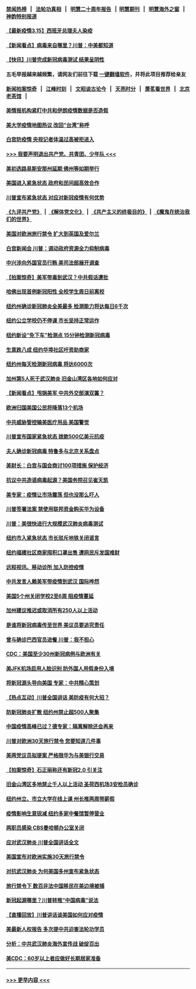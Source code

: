 #### [禁闻热榜](热点新闻.md?=0)  &nbsp;&nbsp;|&nbsp;&nbsp; [法轮功真相](https://github.com/gfw-breaker/truth/blob/master/README.md?=0) &nbsp;&nbsp;|&nbsp;&nbsp; [明慧二十周年报告](https://github.com/gfw-breaker/mh-reports/blob/master/README.md?=0) &nbsp;&nbsp;|&nbsp;&nbsp;[明慧期刊](https://github.com/gfw-breaker/mh-qikan) &nbsp;&nbsp;|&nbsp;&nbsp; [明慧海外之窗](https://github.com/gfw-breaker/mh-news/blob/master/README.md?=0) &nbsp;&nbsp;|&nbsp;&nbsp; [神韵特别报道](https://github.com/gfw-breaker/mh-news/blob/master/shenyun.md?=0)
#### [【最新疫情3.15】西班牙总理夫人染疫](../pages/nsc412/n11940988.md?t=03151202) 
#### [【新闻看点】病毒来自哪里？川普：中美都知道](../pages/nsc412/n11940769.md?t=03151202) 
#### [【快讯】川普完成新冠病毒测试 结果呈阴性](../pages/nsc412/n11941045.md?t=03151202) 
#### 五毛举报越来越频繁，请网友们前往下载 [一键翻墙软件](https://github.com/gfw-breaker/ssr-accounts)，并将此项目推荐给亲友
#### [新闻拍案惊奇](https://github.com/gfw-breaker/banned-news/blob/master/pages/link4.md) &nbsp;&nbsp;|&nbsp;&nbsp; [江峰时刻](https://github.com/gfw-breaker/banned-news/blob/master/pages/link4.md) &nbsp;&nbsp;|&nbsp;&nbsp; [文昭谈古论今](https://github.com/gfw-breaker/banned-news/blob/master/pages/link4.md) &nbsp;&nbsp;|&nbsp;&nbsp; [天亮时分](https://github.com/gfw-breaker/banned-news/blob/master/pages/link4.md) &nbsp;&nbsp;|&nbsp;&nbsp; [萧茗看世界](https://github.com/gfw-breaker/banned-news/blob/master/pages/link4.md) &nbsp;&nbsp;|&nbsp;&nbsp; [北京老茶馆](https://github.com/gfw-breaker/banned-news/blob/master/pages/link4.md) &nbsp;&nbsp;|&nbsp;&nbsp; 
#### [美情报机构紧盯中共和伊朗疫情数据是否造假](../pages/nsc412/n11940875.md?t=03151202) 
#### [美大学疫情地图热议 改回“台湾”称呼](../pages/nsc412/n11940365.md?t=03151202) 
#### [白宫防疫情 央视记者体温过高被拒进入](../pages/nsc412/n11940841.md?t=03151202) 
#### [>>> 我要声明退出共产党、共青团、少年队 <<<](https://github.com/begood0513/goodnews/blob/master/quit/letter.md) 
#### [美初选路易斯安那州延期 佛州等如期举行](../pages/nsc412/n11940614.md?t=03151202) 
#### [美国进入紧急状态 政府和民间超高效合作](../pages/nsc412/n11940720.md?t=03151202) 
#### [川普宣布紧急状态 对应对新冠疫情有何优势](../pages/nsc412/n11940632.md?t=03151202) 
#### [《九评共产党》](https://github.com/begood0513/9ping.md/blob/master/README.md) &nbsp;|&nbsp; [《解体党文化》](../../../../jtdwh.md/blob/master/README.md)  &nbsp;|&nbsp; [《共产主义的终极目的》](../../../../gczydzjmd.md/blob/master/README.md) &nbsp;|&nbsp; [《魔鬼在统治我们的世界》](../../../../mgztzwmdsj.md/blob/master/README.md) 
#### [美国对欧洲旅行禁令 扩大到英国及爱尔兰](../pages/nsc412/n11940647.md?t=03151202) 
#### [白宫新闻会 川普：调动政府资源全力抑制病毒](../pages/nsc412/n11940558.md?t=03151202) 
#### [中兴涉向外国官员行贿 美司法部展开调查](../pages/nsc412/n11940378.md?t=03151202) 
#### [【拍案惊奇】美军带毒到武汉？中共假话遭批](../pages/nsc412/n11939240.md?t=03151202) 
#### [哈佛出现首例新冠阳性  全校学生周日前离校](../pages/nsc412/n11939759.md?t=03151202) 
#### [纽约州确诊新冠肺炎全美最多  检测能力将达每日6千次](../pages/nsc412/n11939581.md?t=03151202) 
#### [纽约公立学校仍不停课 市长坚持正常运作](../pages/nsc412/n11939557.md?t=03151202) 
#### [纽约新设“免下车”检测点  15分钟检测新冠病毒](../pages/nsc412/n11939513.md?t=03151202) 
#### [生意跌八成  纽约华埠社区吁资助商家](../pages/nsc412/n11939562.md?t=03151202) 
#### [纽约州每天检测新冠病毒  将达6000次](../pages/nsc412/n11939510.md?t=03151202) 
#### [加州第5人死于武汉肺炎 旧金山湾区各地如何应对](../pages/nsc412/n11939263.md?t=03151202) 
#### [【新闻看点】甩锅美军 中共外交部演双簧？](../pages/nsc412/n11938828.md?t=03151202) 
#### [欧洲归国美国公民将降落13个机场](../pages/nsc412/n11939026.md?t=03151202) 
#### [中共威胁管控输美医疗用品 美国警觉](../pages/nsc412/n11938602.md?t=03151202) 
#### [川普宣布国家紧急状态 拨款500亿美元抗疫](../pages/nsc412/n11939032.md?t=03151202) 
#### [夫人确诊新冠病毒 特鲁多与北京关系盘点](../pages/nsc412/n11938748.md?t=03151202) 
#### [美财长：白宫与国会商讨100项措施 保护经济](../pages/nsc412/n11938829.md?t=03151202) 
#### [抗议中共造谣病毒起源？美国务院召见崔天凯](../pages/nsc412/n11938747.md?t=03151202) 
#### [美专家：疫情让市场震荡 但也没那么吓人](../pages/nsc412/n11938573.md?t=03151202) 
#### [川普签署法案 禁使用联邦资金购买华为设备](../pages/nsc412/n11938279.md?t=03151202) 
#### [川普：美很快进行大规模武汉肺炎病毒测试](../pages/nsc412/n11938523.md?t=03151202) 
#### [纽约市入紧急状态  市长驳斥地铁关闭谣言](../pages/nsc412/n11937384.md?t=03151202) 
#### [纽约福建社区商家囤积口罩出售 遭网民斥发国难财](../pages/nsc412/n11937354.md?t=03151202) 
#### [远程视讯、移动诊所  加入防控疫情](../pages/nsc412/n11937370.md?t=03151202) 
#### [中共发言人赖美军带疫情到武汉 国际哗然](../pages/nsc412/n11936484.md?t=03151202) 
#### [美国5个州关闭学校2至6周 阻疫情蔓延](../pages/nsc412/n11937190.md?t=03151202) 
#### [加州建议推迟或取消所有250人以上活动](../pages/nsc412/n11937373.md?t=03151202) 
#### [是谁将新冠病毒传至世界 美议员要追究责任](../pages/nsc412/n11936827.md?t=03151202) 
#### [曾与确诊巴西官员进餐 川普：我不担心](../pages/nsc412/n11936958.md?t=03151202) 
#### [CDC：美国至少30州新冠病例与欧洲有关](../pages/nsc412/n11936623.md?t=03151202) 
#### [美JFK机场启用人脸识别 防外国人用假身份入境](../pages/nsc412/n11936511.md?t=03151202) 
#### [将新冠源头导向美国 专家：中共精心策划](../pages/nsc412/n11936432.md?t=03151202) 
#### [【热点互动】川普全国讲话 美防疫有何大招？](../pages/nsc412/n11936288.md?t=03151202) 
#### [防新冠肺炎扩散 纽约州禁止超500人聚集](../pages/nsc412/n11936400.md?t=03151202) 
#### [中国疫情高峰已过？德专家：隔离解除还会再来](../pages/nsc412/n11935994.md?t=03151202) 
#### [川普对欧洲30天旅行禁令 您要知道几件事](../pages/nsc412/n11935870.md?t=03151202) 
#### [美两党议员拟提案 严格限华为与美银行交易](../pages/nsc412/n11935733.md?t=03151202) 
#### [【拍案惊奇】石正丽称还有新冠2.0 引关注](../pages/nsc412/n11934119.md?t=03151202) 
#### [旧金山湾区多地禁止千人以上活动  圣荷西机场3安检员确诊](../pages/nsc412/n11934646.md?t=03151202) 
#### [纽约州立、市立大学在线上课 州长推两周带薪假](../pages/nsc412/n11934353.md?t=03151202) 
#### [疫情影响生意锐减  纽约多家中餐馆暂停营业](../pages/nsc412/n11934327.md?t=03151202) 
#### [两职员感染  CBS曼哈顿办公室关闭](../pages/nsc412/n11934324.md?t=03151202) 
#### [应对武汉肺炎 川普全国讲话全文](../pages/nsc412/n11934150.md?t=03151202) 
#### [美国宣布对欧洲实施30天旅行禁令](../pages/nsc412/n11933815.md?t=03151202) 
#### [对抗武汉肺炎 为何美国多州宣布紧急状态](../pages/nsc412/n11933167.md?t=03151202) 
#### [旅行禁令下 数百非法中国移民在美边境被捕](../pages/nsc412/n11933581.md?t=03151202) 
#### [新冠起源哪里？川普转推“中国病毒”说法](../pages/nsc412/n11933596.md?t=03151202) 
#### [【直播回放】川普讲话谈美国如何应对疫情](../pages/nsc412/n11933533.md?t=03151202) 
#### [美最新人权报告 多次提中共迫害法轮功学员](../pages/nsc412/n11933487.md?t=03151202) 
#### [分析：中共武汉肺炎海外宣传战 破绽百出](../pages/nsc412/n11933338.md?t=03151202) 
#### [美CDC：60岁以上者应做好长期居家准备](../pages/nsc412/n11933128.md?t=03151202) 

----
#### [ >>> 更早内容 <<< ](../indexes/nsc412-earlier.md)

